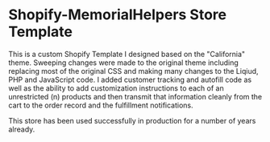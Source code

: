 # Shopify-MemorialHelpers Store Template
 
This is a custom Shopify Template I designed based on the "California" theme. 
Sweeping changes were made to the original theme including replacing most of the original CSS and making many changes to the Liqiud, PHP and JavaScript code.  I added customer tracking and autofill code as well as the ability to add customization instructions to each of an unrestricted (n) products and then transmit that information cleanly from the cart to the order record and the fulfillment notifications.

This store has been used successfully in production for a number of years already.
